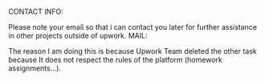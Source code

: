 CONTACT INFO:

Please note your email so that i can contact you later for further assistance in other projects
outside of upwork.
MAIL:

The reason I am doing this is because Upwork Team deleted the other task because It does not respect the rules of the platform (homework assignments...).
